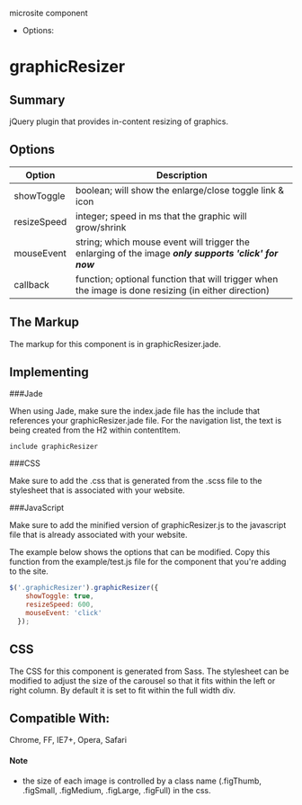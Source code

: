  microsite component

* Options:






# graphicResizer

## Summary

jQuery plugin that provides in-content resizing of graphics.

## Options

Option | Description
--- | ---
showToggle | boolean; will show the enlarge/close toggle link & icon
resizeSpeed | integer; speed in ms that the graphic will grow/shrink
mouseEvent | string; which mouse event will trigger the enlarging of the image ***only supports 'click' for now***
callback | function; optional function that will trigger when the image is done resizing (in either direction)

## The Markup

The markup for this component is in graphicResizer.jade.

## Implementing

###Jade

When using Jade, make sure the index.jade file has the include that references your graphicResizer.jade file. For the navigation list, the text is being created from the H2 within contentItem.

```jade
include graphicResizer
```
###CSS

Make sure to add the .css that is generated from the .scss file to the stylesheet that is associated with your website.

###JavaScript

Make sure to add the minified version of graphicResizer.js to the javascript file that is already associated with your website.

The example below shows the options that can be modified. Copy this function from the example/test.js file for the component that you're adding to the site.

```javascript
$('.graphicResizer').graphicResizer({
    showToggle: true,
    resizeSpeed: 600,
    mouseEvent: 'click'
  });
  ```

## CSS

The CSS for this component is generated from Sass. The stylesheet can be modified to adjust the size of the carousel so that it fits within the left or right column. By default it is set to fit within the full width div.

## Compatible With:
Chrome, FF, IE7+, Opera, Safari

#### Note

* the size of each image is controlled by a class name (.figThumb, .figSmall, .figMedium, .figLarge, .figFull) in the css.